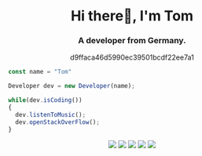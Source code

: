 <h1 align="center">Hi there👋, I'm Tom</h1>
<h3 align="center">A developer from Germany.</h3>
<p align="center">d9ffaca46d5990ec39501bcdf22ee7a1</p>

```js
const name = "Tom"

Developer dev = new Developer(name);

while(dev.isCoding())  
{
  dev.listenToMusic();
  dev.openStackOverFlow();
}
```

<p align="center">
  <a href="https://www.linkedin.com/in/tomschmelzer/"><img src="https://img.shields.io/badge/LinkedIn-0077B5?style=for-the-badge&logo=linkedin&logoColor=white"></a> 
  <a href="https://dev.to/schmelto"><img src="https://img.shields.io/badge/dev.to-0A0A0A?style=for-the-badge&logo=dev.to&logoColor=white"></a> 
  <a href="https://people.sap.com/schmelto"><img src="https://img.shields.io/badge/SAP-0FAAFF?style=for-the-badge&logo=sap&logoColor=white"></a> 
  <a href="https://www.instagram.com/schmelto"><img src="https://img.shields.io/badge/Instagram-E4405F?style=for-the-badge&logo=instagram&logoColor=white"></a> 
  <a href="https://twitter.com/schmelto2"><img src="https://img.shields.io/badge/Twitter-1DA1F2?style=for-the-badge&logo=twitter&logoColor=white"></a>
</p>
